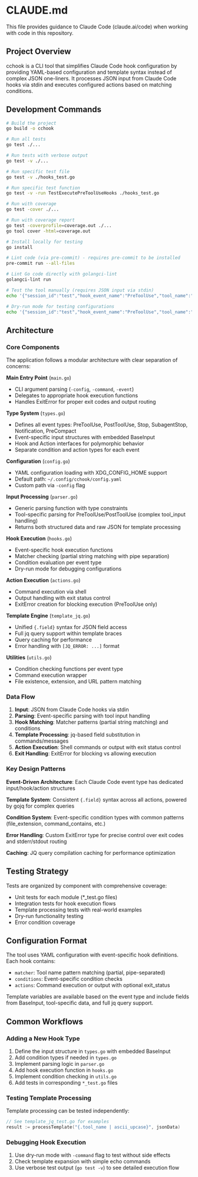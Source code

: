 # CLAUDE.md

This file provides guidance to Claude Code (claude.ai/code) when working with code in this repository.

## Project Overview

cchook is a CLI tool that simplifies Claude Code hook configuration by providing YAML-based configuration and template syntax instead of complex JSON one-liners. It processes JSON input from Claude Code hooks via stdin and executes configured actions based on matching conditions.

## Development Commands

```bash
# Build the project
go build -o cchook

# Run all tests
go test ./...

# Run tests with verbose output
go test -v ./...

# Run specific test file
go test -v ./hooks_test.go

# Run specific test function
go test -v -run TestExecutePreToolUseHooks ./hooks_test.go

# Run with coverage
go test -cover ./...

# Run with coverage report
go test -coverprofile=coverage.out ./...
go tool cover -html=coverage.out

# Install locally for testing
go install

# Lint code (via pre-commit) - requires pre-commit to be installed
pre-commit run --all-files

# Lint Go code directly with golangci-lint
golangci-lint run

# Test the tool manually (requires JSON input via stdin)
echo '{"session_id":"test","hook_event_name":"PreToolUse","tool_name":"Write","tool_input":{"file_path":"test.go"}}' | ./cchook -event PreToolUse

# Dry-run mode for testing configurations
echo '{"session_id":"test","hook_event_name":"PreToolUse","tool_name":"Write","tool_input":{"file_path":"test.go"}}' | ./cchook -event PreToolUse -command "echo 'would execute: {.tool_name}'"
```

## Architecture

### Core Components

The application follows a modular architecture with clear separation of concerns:

**Main Entry Point** (`main.go`)
- CLI argument parsing (`-config`, `-command`, `-event`)
- Delegates to appropriate hook execution functions
- Handles ExitError for proper exit codes and output routing

**Type System** (`types.go`)
- Defines all event types: PreToolUse, PostToolUse, Stop, SubagentStop, Notification, PreCompact
- Event-specific input structures with embedded BaseInput
- Hook and Action interfaces for polymorphic behavior
- Separate condition and action types for each event

**Configuration** (`config.go`)
- YAML configuration loading with XDG_CONFIG_HOME support
- Default path: `~/.config/cchook/config.yaml`
- Custom path via `-config` flag

**Input Processing** (`parser.go`)
- Generic parsing function with type constraints
- Tool-specific parsing for PreToolUse/PostToolUse (complex tool_input handling)
- Returns both structured data and raw JSON for template processing

**Hook Execution** (`hooks.go`)
- Event-specific hook execution functions
- Matcher checking (partial string matching with pipe separation)
- Condition evaluation per event type
- Dry-run mode for debugging configurations

**Action Execution** (`actions.go`)
- Command execution via shell
- Output handling with exit status control
- ExitError creation for blocking execution (PreToolUse only)

**Template Engine** (`template_jq.go`)
- Unified `{.field}` syntax for JSON field access
- Full jq query support within template braces
- Query caching for performance
- Error handling with `[JQ_ERROR: ...]` format

**Utilities** (`utils.go`)
- Condition checking functions per event type
- Command execution wrapper
- File existence, extension, and URL pattern matching

### Data Flow

1. **Input**: JSON from Claude Code hooks via stdin
2. **Parsing**: Event-specific parsing with tool input handling
3. **Hook Matching**: Matcher patterns (partial string matching) and conditions
4. **Template Processing**: jq-based field substitution in commands/messages
5. **Action Execution**: Shell commands or output with exit status control
6. **Exit Handling**: ExitError for blocking vs allowing execution

### Key Design Patterns

**Event-Driven Architecture**: Each Claude Code event type has dedicated input/hook/action structures

**Template System**: Consistent `{.field}` syntax across all actions, powered by gojq for complex queries

**Condition System**: Event-specific condition types with common patterns (file_extension, command_contains, etc.)

**Error Handling**: Custom ExitError type for precise control over exit codes and stderr/stdout routing

**Caching**: JQ query compilation caching for performance optimization

## Testing Strategy

Tests are organized by component with comprehensive coverage:
- Unit tests for each module (*_test.go files)
- Integration tests for hook execution flows
- Template processing tests with real-world examples
- Dry-run functionality testing
- Error condition coverage

## Configuration Format

The tool uses YAML configuration with event-specific hook definitions. Each hook contains:
- `matcher`: Tool name pattern matching (partial, pipe-separated)
- `conditions`: Event-specific condition checks
- `actions`: Command execution or output with optional exit_status

Template variables are available based on the event type and include fields from BaseInput, tool-specific data, and full jq query support.

## Common Workflows

### Adding a New Hook Type
1. Define the input structure in `types.go` with embedded BaseInput
2. Add condition types if needed in `types.go`
3. Implement parsing logic in `parser.go`
4. Add hook execution function in `hooks.go`
5. Implement condition checking in `utils.go`
6. Add tests in corresponding `*_test.go` files

### Testing Template Processing
Template processing can be tested independently:
```go
// See template_jq_test.go for examples
result := processTemplate("{.tool_name | ascii_upcase}", jsonData)
```

### Debugging Hook Execution
1. Use dry-run mode with `-command` flag to test without side effects
2. Check template expansion with simple echo commands
3. Use verbose test output (`go test -v`) to see detailed execution flow
